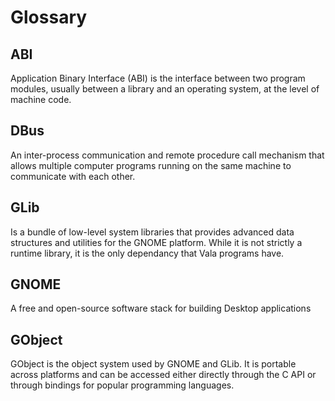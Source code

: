 # Glossary

## ABI

Application Binary Interface (ABI) is the interface between two program modules, usually between a library and an operating system, at the level of machine code.

## DBus

An inter-process communication and remote procedure call mechanism that allows multiple computer programs running on the same machine to communicate with each other.

## GLib

Is a bundle of low-level system libraries that provides advanced data structures and utilities for the GNOME platform. While it is not strictly a runtime library, it is the only dependancy that Vala programs have.

## GNOME

A free and open-source software stack for building Desktop applications

## GObject

GObject is the object system used by GNOME and GLib. It is portable across platforms and can be accessed either directly through the C API or through bindings for popular programming languages.

